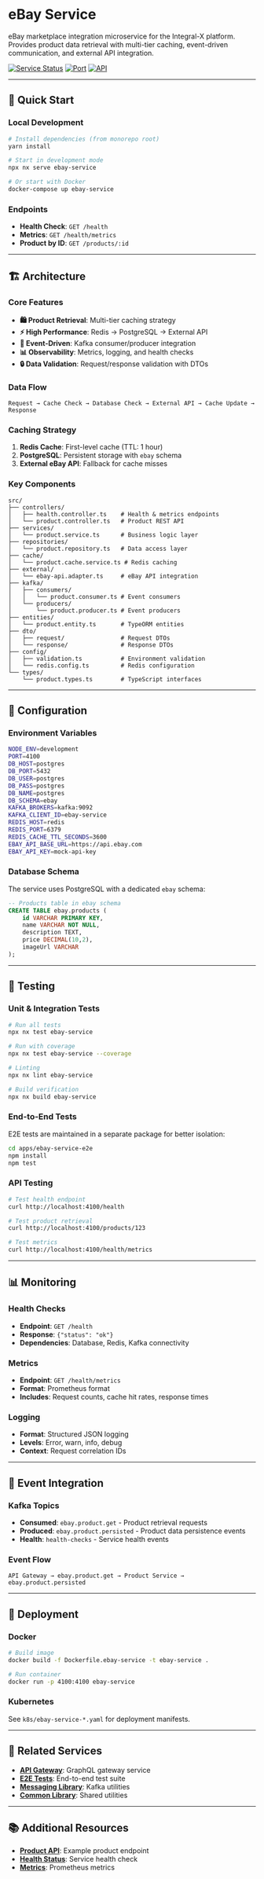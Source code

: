 # eBay Service

eBay marketplace integration microservice for the Integral-X platform. Provides product data retrieval with multi-tier caching, event-driven communication, and external API integration.

[![Service Status](https://img.shields.io/badge/status-active-brightgreen)](http://localhost:4100/health)
[![Port](https://img.shields.io/badge/port-4100-blue)](http://localhost:4100)
[![API](https://img.shields.io/badge/API-REST-green)](http://localhost:4100/products/123)

---

## 🚀 Quick Start

### Local Development

```bash
# Install dependencies (from monorepo root)
yarn install

# Start in development mode
npx nx serve ebay-service

# Or start with Docker
docker-compose up ebay-service
```

### Endpoints

- **Health Check**: `GET /health`
- **Metrics**: `GET /health/metrics`
- **Product by ID**: `GET /products/:id`

---

## 🏗️ Architecture

### Core Features

- **🛍️ Product Retrieval**: Multi-tier caching strategy
- **⚡ High Performance**: Redis → PostgreSQL → External API
- **🔄 Event-Driven**: Kafka consumer/producer integration
- **📊 Observability**: Metrics, logging, and health checks
- **🔒 Data Validation**: Request/response validation with DTOs

### Data Flow

```
Request → Cache Check → Database Check → External API → Cache Update → Response
```

### Caching Strategy

1. **Redis Cache**: First-level cache (TTL: 1 hour)
2. **PostgreSQL**: Persistent storage with `ebay` schema
3. **External eBay API**: Fallback for cache misses

### Key Components

```
src/
├── controllers/
│   ├── health.controller.ts    # Health & metrics endpoints
│   └── product.controller.ts   # Product REST API
├── services/
│   └── product.service.ts      # Business logic layer
├── repositories/
│   └── product.repository.ts   # Data access layer
├── cache/
│   └── product.cache.service.ts # Redis caching
├── external/
│   └── ebay-api.adapter.ts     # eBay API integration
├── kafka/
│   ├── consumers/
│   │   └── product.consumer.ts # Event consumers
│   └── producers/
│       └── product.producer.ts # Event producers
├── entities/
│   └── product.entity.ts       # TypeORM entities
├── dto/
│   ├── request/                # Request DTOs
│   └── response/               # Response DTOs
├── config/
│   ├── validation.ts           # Environment validation
│   └── redis.config.ts         # Redis configuration
└── types/
    └── product.types.ts        # TypeScript interfaces
```

---

## 🔧 Configuration

### Environment Variables

```bash
NODE_ENV=development
PORT=4100
DB_HOST=postgres
DB_PORT=5432
DB_USER=postgres
DB_PASS=postgres
DB_NAME=postgres
DB_SCHEMA=ebay
KAFKA_BROKERS=kafka:9092
KAFKA_CLIENT_ID=ebay-service
REDIS_HOST=redis
REDIS_PORT=6379
REDIS_CACHE_TTL_SECONDS=3600
EBAY_API_BASE_URL=https://api.ebay.com
EBAY_API_KEY=mock-api-key
```

### Database Schema

The service uses PostgreSQL with a dedicated `ebay` schema:

```sql
-- Products table in ebay schema
CREATE TABLE ebay.products (
    id VARCHAR PRIMARY KEY,
    name VARCHAR NOT NULL,
    description TEXT,
    price DECIMAL(10,2),
    imageUrl VARCHAR
);
```

---

## 🧪 Testing

### Unit & Integration Tests

```bash
# Run all tests
npx nx test ebay-service

# Run with coverage
npx nx test ebay-service --coverage

# Linting
npx nx lint ebay-service

# Build verification
npx nx build ebay-service
```

### End-to-End Tests

E2E tests are maintained in a separate package for better isolation:

```bash
cd apps/ebay-service-e2e
npm install
npm test
```

### API Testing

```bash
# Test health endpoint
curl http://localhost:4100/health

# Test product retrieval
curl http://localhost:4100/products/123

# Test metrics
curl http://localhost:4100/health/metrics
```

---

## 📊 Monitoring

### Health Checks

- **Endpoint**: `GET /health`
- **Response**: `{"status": "ok"}`
- **Dependencies**: Database, Redis, Kafka connectivity

### Metrics

- **Endpoint**: `GET /health/metrics`
- **Format**: Prometheus format
- **Includes**: Request counts, cache hit rates, response times

### Logging

- **Format**: Structured JSON logging
- **Levels**: Error, warn, info, debug
- **Context**: Request correlation IDs

---

## 🔄 Event Integration

### Kafka Topics

- **Consumed**: `ebay.product.get` - Product retrieval requests
- **Produced**: `ebay.product.persisted` - Product data persistence events
- **Health**: `health-checks` - Service health events

### Event Flow

```
API Gateway → ebay.product.get → Product Service → ebay.product.persisted
```

---

## 🚀 Deployment

### Docker

```bash
# Build image
docker build -f Dockerfile.ebay-service -t ebay-service .

# Run container
docker run -p 4100:4100 ebay-service
```

### Kubernetes

See `k8s/ebay-service-*.yaml` for deployment manifests.

---

## 🔗 Related Services

- **[API Gateway](../api-gateway/README.md)**: GraphQL gateway service
- **[E2E Tests](../ebay-service-e2e/README.md)**: End-to-end test suite
- **[Messaging Library](../../libs/messaging/README.md)**: Kafka utilities
- **[Common Library](../../libs/common/README.md)**: Shared utilities

---

## 📚 Additional Resources

- **[Product API](http://localhost:4100/products/123)**: Example product endpoint
- **[Health Status](http://localhost:4100/health)**: Service health check
- **[Metrics](http://localhost:4100/health/metrics)**: Prometheus metrics
